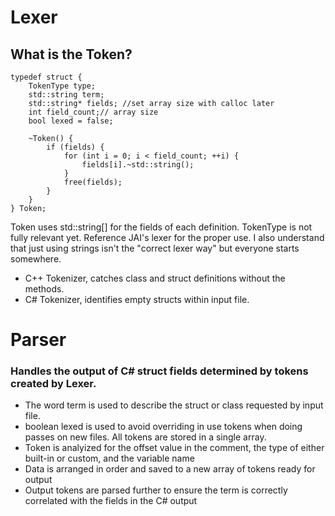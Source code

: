 # Lexer
## What is the Token?
```
typedef struct {
    TokenType type;
    std::string term;
    std::string* fields; //set array size with calloc later
    int field_count;// array size
    bool lexed = false;

    ~Token() {
        if (fields) {
            for (int i = 0; i < field_count; ++i) {
                fields[i].~std::string();
            }
            free(fields);
        }
    }
} Token;
```
Token uses std::string[] for the fields of each definition. TokenType is not fully relevant yet. Reference JAI's lexer for the proper use. I also understand that just using strings isn't the "correct lexer way" but everyone starts somewhere.
- C++ Tokenizer, catches class and struct definitions without the methods. 
- C# Tokenizer, identifies empty structs within input file.

# Parser
### Handles the output of C# struct fields determined by tokens created by Lexer.
- The word term is used to describe the struct or class requested by input file.
- boolean lexed is used to avoid overriding in use tokens when doing passes on new files. All tokens are stored in a single array.
- Token is analyized for the offset value in the comment, the type of either built-in or custom, and the variable name
- Data is arranged in order and saved to a new array of tokens ready for output
- Output tokens are parsed further to ensure the term is correctly correlated with the fields in the C# output
